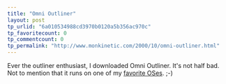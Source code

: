 ```yaml
---
title: "Omni Outliner"
layout: post
tp_urlid: "6a010534988cd3970b0120a5b356ac970c"
tp_favoritecount: 0
tp_commentcount: 0
tp_permalink: "http://www.monkinetic.com/2000/10/omni-outliner.html"
---
```

Ever the outliner enthusiast, I downloaded Omni Outliner. It&#39;s not half bad. Not to mention that it runs on one of my <a href="http://www.apple.com/macosx/">favorite OSes</a>. ;-)
